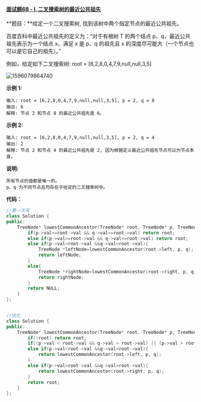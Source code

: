 #### [面试题68 - I. 二叉搜索树的最近公共祖先](https://leetcode-cn.com/problems/er-cha-sou-suo-shu-de-zui-jin-gong-gong-zu-xian-lcof/)

**题目：**给定一个二叉搜索树, 找到该树中两个指定节点的最近公共祖先。

百度百科中最近公共祖先的定义为：“对于有根树 T 的两个结点 p、q，最近公共祖先表示为一个结点 x，满足 x 是 p、q 的祖先且 x 的深度尽可能大（一个节点也可以是它自己的祖先）。”

例如，给定如下二叉搜索树:  root = [6,2,8,0,4,7,9,null,null,3,5]

![1596079864740](C:\Users\Admin\AppData\Roaming\Typora\typora-user-images\1596079864740.png)

**示例 1:**

```
输入: root = [6,2,8,0,4,7,9,null,null,3,5], p = 2, q = 8
输出: 6 
解释: 节点 2 和节点 8 的最近公共祖先是 6。
```

**示例 2:**

```
输入: root = [6,2,8,0,4,7,9,null,null,3,5], p = 2, q = 4
输出: 2
解释: 节点 2 和节点 4 的最近公共祖先是 2, 因为根据定义最近公共祖先节点可以为节点本身。
```

**说明:**

    所有节点的值都是唯一的。
    p、q 为不同节点且均存在于给定的二叉搜索树中。

**代码：**

```c++
//第一次写
class Solution {
public:
    TreeNode* lowestCommonAncestor(TreeNode* root, TreeNode* p, TreeNode* q) {
        if(p->val<=root->val && q->val>=root->val) return root;
        else if(p->val>=root->val && q->val<=root->val) return root;
        else if(p->val<root->val &&q->val<root->val){
            TreeNode *leftNode=lowestCommonAncestor(root->left, p, q);
            return leftNode;
        }  
        else{
            TreeNode *rightNode=lowestCommonAncestor(root->right, p, q);
            return rightNode;
        }
        return NULL;  
    }
};


//优化
class Solution {
public:
    TreeNode* lowestCommonAncestor(TreeNode* root, TreeNode* p, TreeNode* q) {
        if(!root) return root;
        if((p->val < root->val && q->val > root->val) || (p->val > root->val && q->val < root->val)) return root;
        else if(p->val<root->val &&q->val<root->val){
            return lowestCommonAncestor(root->left, p, q);
        }  
        else if(p->val>root->val &&q->val>root->val){
            return lowestCommonAncestor(root->right, p, q);
        }
        return root;  
    }
};
```

